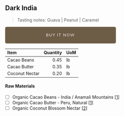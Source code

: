 ## Dark India
> Tasting notes: Guava | Peanut | Caramel 

[![Buy Now](/assets/images/buy-now.png "Buy Now")](https://shop.osocra.com/products/22021315)

| Item | Quantity | UoM  |
| :---     | ---:    | :--- |
| Cacao Beans  | 0.45    | lb    |
| Cacao Butter   | 0.35    | lb    |
| Coconut Nectar   | 0.20      | lb      |

#### Raw Materials
- [ ] Organic Cacao Beans -  India / Anamali Mountains [[1](/vendors/1)]
- [ ] Organic Cacao Butter - Peru, Natural [[1](/vendors/1)]
- [ ] Organic Coconut Blossom Nectar [[2](/vendors/2)]
